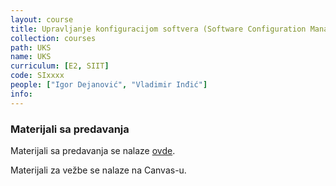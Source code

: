 ```yaml
---
layout: course
title: Upravljanje konfiguracijom softvera (Software Configuration Management)
collection: courses
path: UKS
name: UKS
curriculum: [E2, SIIT]
code: SIxxxx
people: ["Igor Dejanović", "Vladimir Inđić"]
info:
---
```


### Materijali sa predavanja

Materijali sa predavanja se nalaze [ovde](https://www.igordejanovic.net/courses/uks.html).

Materijali za vežbe se nalaze na Canvas-u.
